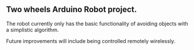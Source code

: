 ## Two wheels Arduino Robot project.

The robot currently only has the basic functionality of avoiding objects with a simplistic algorithm.

Future improvements will include being controlled remotely wirelessly.
